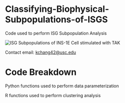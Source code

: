 # Classifying-Biophysical-Subpopulations-of-ISGS
Code used to perform ISG Subpopulation Analysis

![ISG Subpopulations of INS-1E Cell stimulated with TAK](BlenderRenderings/9917_2_Clusters_TAK.png)

Contact email: kchang42@usc.edu

# Code Breakdown
Python functions used to perform data parameterization

R functions used to perform clustering analysis 

